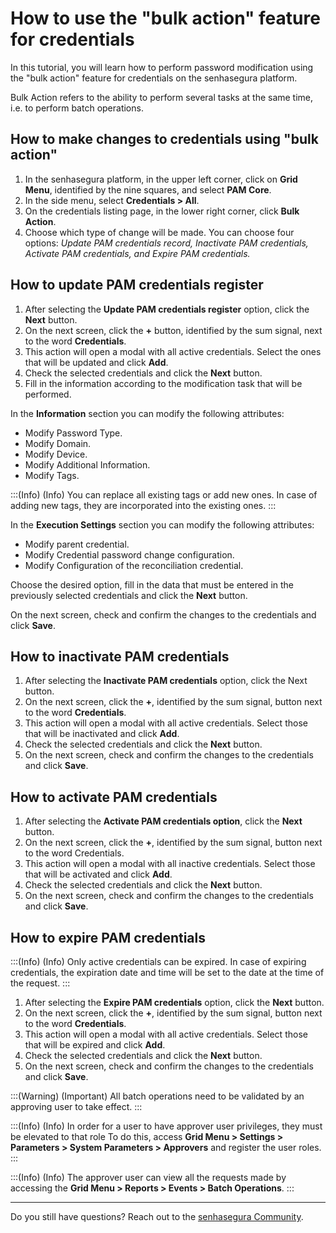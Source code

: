 # How to use the "bulk action" feature for credentials

In this tutorial, you will learn how to perform password modification using the "bulk action" feature for credentials on the senhasegura platform.

Bulk Action refers to the ability to perform several tasks at the same time, i.e. to perform batch operations.

## How to make changes to credentials using "bulk action"

1. In the senhasegura platform, in the upper left corner, click on **Grid Menu**, identified by the nine squares, and select **PAM Core**.
2. In the side menu, select **Credentials > All**.
3. On the credentials listing page, in the lower right corner, click **Bulk Action**.
4. Choose which type of change will be made. You can choose four options: *Update PAM credentials record, Inactivate PAM credentials, Activate PAM credentials, and Expire PAM credentials.*

## How to update PAM credentials register

1. After selecting the **Update PAM credentials register** option, click the **Next** button.
2. On the next screen, click the **+** button, identified by the sum signal, next to the word **Credentials**.
3. This action will open a modal with all active credentials. Select the ones that will be updated and click **Add**.
4. Check the selected credentials and click the **Next** button.
5. Fill in the information according to the modification task that will be performed.

In the **Information** section you can modify the following attributes:

- Modify Password Type.
- Modify Domain.
- Modify Device.
- Modify Additional Information.
- Modify Tags.

:::(Info) (Info)
You can replace all existing tags or add new ones. In case of adding new tags, they are incorporated into the existing ones.
:::

In the **Execution Settings** section you can modify the following attributes:

- Modify parent credential.
- Modify Credential password change configuration.
- Modify Configuration of the reconciliation credential.

Choose the desired option, fill in the data that must be entered in the previously selected credentials and click the **Next** button.

On the next screen, check and confirm the changes to the credentials and click **Save**.

## How to inactivate PAM credentials

1. After selecting the **Inactivate PAM credentials** option, click the Next button.
2. On the next screen, click the **+**, identified by the sum signal, button next to the word **Credentials**.
3. This action will open a modal with all active credentials. Select those that will be inactivated and click **Add**.
4. Check the selected credentials and click the **Next** button.
5. On the next screen, check and confirm the changes to the credentials and click **Save**.

## How to activate PAM credentials

1. After selecting the **Activate PAM credentials option**, click the **Next** button.
2. On the next screen, click the **+**, identified by the sum signal, button next to the word Credentials.
3. This action will open a modal with all inactive credentials. Select those that will be activated and click **Add**.
4. Check the selected credentials and click the **Next** button.
5. On the next screen, check and confirm the changes to the credentials and click **Save**.

## How to expire PAM credentials

:::(Info) (Info)
Only active credentials can be expired.
In case of expiring credentials, the expiration date and time will be set to the date at the time of the request.
:::

1. After selecting the **Expire PAM credentials** option, click the **Next** button.
2. On the next screen, click the **+**, identified by the sum signal, button next to the word **Credentials**.
3. This action will open a modal with all active credentials. Select those that will be expired and click **Add**.
4. Check the selected credentials and click the **Next** button.
5. On the next screen, check and confirm the changes to the credentials and click **Save**.

:::(Warning) (Important)
All batch operations need to be validated by an approving user to take effect.
:::

:::(Info) (Info)
In order for a user to have approver user privileges, they must be elevated to that role To do this, access **Grid Menu > Settings > Parameters > System Parameters > Approvers** and register the user roles.
:::

:::(Info) (Info)
The approver user can view all the requests made by accessing the **Grid Menu > Reports > Events > Batch Operations**.
:::

***

Do you still have questions? Reach out to the [senhasegura Community](https://community.senhasegura.io/).
